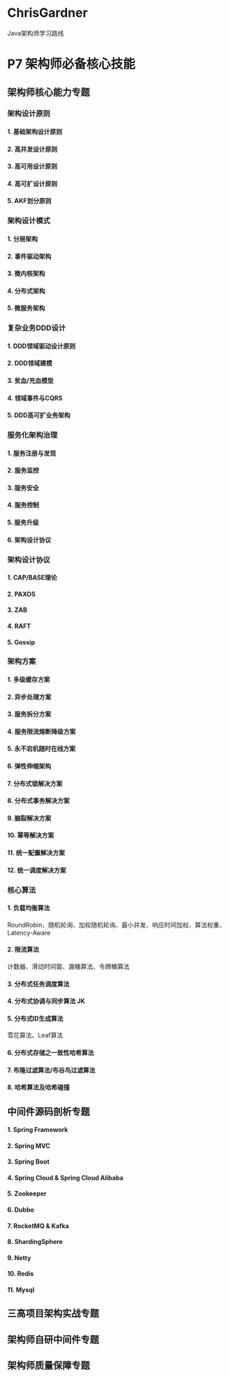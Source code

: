 # ChrisGardner
Java架构师学习路线

# P7 架构师必备核心技能

## 架构师核心能力专题
### 架构设计原则

#### 1. 基础架构设计原则

#### 2. 高并发设计原则

#### 3. 高可用设计原则

#### 4. 高可扩设计原则

#### 5. AKF划分原则


### 架构设计模式

#### 1. 分层架构

#### 2. 事件驱动架构

#### 3. 微内核架构

#### 4. 分布式架构

#### 5. 微服务架构

### 复杂业务DDD设计

#### 1. DDD领域驱动设计原则

#### 2. DDD领域建模

#### 3. 贫血/充血模型

#### 4. 领域事件与CQRS

#### 5. DDD高可扩业务架构

### 服务化架构治理

#### 1. 服务注册与发现

#### 2. 服务监控

#### 3. 服务安全

#### 4. 服务控制

#### 5. 服务升级

#### 6. 架构设计协议

### 架构设计协议
#### 1. CAP/BASE理论

#### 2. PAXOS

#### 3. ZAB

#### 4. RAFT

#### 5. Gossip

### 架构方案

#### 1. 多级缓存方案

#### 2. 异步处理方案

#### 3. 服务拆分方案

#### 4. 服务限流熔断降级方案

#### 5. 永不宕机随时在线方案

#### 6. 弹性伸缩架构

#### 7. 分布式锁解决方案

#### 8. 分布式事务解决方案

#### 9. 脑裂解决方案

#### 10. 幂等解决方案

#### 11. 统一配置解决方案

#### 12. 统一调度解决方案

### 核心算法
#### 1. 负载均衡算法

RoundRobin、随机轮询、加权随机轮询、最小并发、响应时间加权、算法权重、Latency-Aware

#### 2. 限流算法

计数器、滑动时间窗、漏桶算法、令牌桶算法

#### 3. 分布式任务调度算法

#### 4. 分布式协调与同步算法 JK

#### 5. 分布式ID生成算法
雪花算法、Leaf算法

#### 6. 分布式存储之一致性哈希算法

#### 7. 布隆过滤算法/布谷鸟过滤算法

#### 8. 哈希算法及哈希碰撞

## 中间件源码剖析专题

#### 1. Spring Framework

#### 2. Spring MVC

#### 3. Spring Boot

#### 4. Spring Cloud & Spring Cloud Alibaba

#### 5. Zookeeper

#### 6. Dubbo

#### 7. RocketMQ & Kafka

#### 8. ShardingSphere

#### 9. Netty

#### 10. Redis

#### 11. Mysql

## 三高项目架构实战专题

## 架构师自研中间件专题

## 架构师质量保障专题
